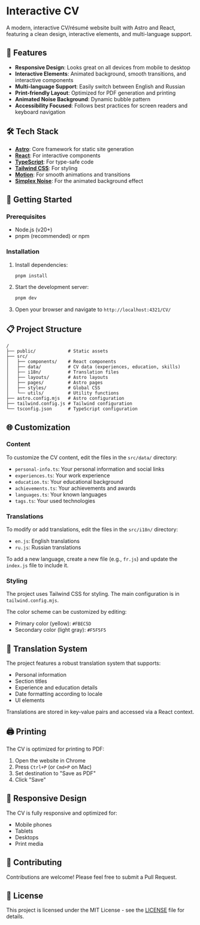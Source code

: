 # Interactive CV

A modern, interactive CV/résumé website built with Astro and React, featuring a clean design, interactive elements, and multi-language support.

<!-- 
To add a preview image, place a screenshot of your CV in the public directory:
public/cv-preview.png 
-->

## 🌟 Features

- **Responsive Design**: Looks great on all devices from mobile to desktop
- **Interactive Elements**: Animated background, smooth transitions, and interactive components
- **Multi-language Support**: Easily switch between English and Russian
- **Print-friendly Layout**: Optimized for PDF generation and printing
- **Animated Noise Background**: Dynamic bubble pattern
- **Accessibility Focused**: Follows best practices for screen readers and keyboard navigation

## 🛠️ Tech Stack

- **[Astro](https://astro.build/)**: Core framework for static site generation
- **[React](https://reactjs.org/)**: For interactive components
- **[TypeScript](https://www.typescriptlang.org/)**: For type-safe code
- **[Tailwind CSS](https://tailwindcss.com/)**: For styling
- **[Motion](https://motion.dev/)**: For smooth animations and transitions
- **[Simplex Noise](https://www.npmjs.com/package/simplex-noise)**: For the animated background effect

## 🚀 Getting Started

### Prerequisites

- Node.js (v20+)
- pnpm (recommended) or npm

### Installation

1. Install dependencies:
   ```bash
   pnpm install
   ```

2. Start the development server:
   ```bash
   pnpm dev
   ```

3. Open your browser and navigate to `http://localhost:4321/CV/`

## 📋 Project Structure

```
/
├── public/            # Static assets
├── src/
│   ├── components/    # React components
│   ├── data/          # CV data (experiences, education, skills)
│   ├── i18n/          # Translation files
│   ├── layouts/       # Astro layouts
│   ├── pages/         # Astro pages
│   ├── styles/        # Global CSS
│   └── utils/         # Utility functions
├── astro.config.mjs   # Astro configuration
├── tailwind.config.js # Tailwind configuration
└── tsconfig.json      # TypeScript configuration
```

## 🌐 Customization

### Content

To customize the CV content, edit the files in the `src/data/` directory:

- `personal-info.ts`: Your personal information and social links
- `experiences.ts`: Your work experience
- `education.ts`: Your educational background
- `achievements.ts`: Your achievements and awards
- `languages.ts`: Your known languages
- `tags.ts`: Your used technologies

### Translations

To modify or add translations, edit the files in the `src/i18n/` directory:

- `en.js`: English translations
- `ru.js`: Russian translations

To add a new language, create a new file (e.g., `fr.js`) and update the `index.js` file to include it.

### Styling

The project uses Tailwind CSS for styling. The main configuration is in `tailwind.config.mjs`.

The color scheme can be customized by editing:
- Primary color (yellow): `#FBEC5D`
- Secondary color (light gray): `#F5F5F5`

## 🔄 Translation System

The project features a robust translation system that supports:

- Personal information
- Section titles
- Experience and education details
- Date formatting according to locale
- UI elements

Translations are stored in key-value pairs and accessed via a React context.

## 🖨️ Printing

The CV is optimized for printing to PDF:

1. Open the website in Chrome
2. Press `Ctrl+P` (or `Cmd+P` on Mac)
3. Set destination to "Save as PDF"
4. Click "Save"

## 📱 Responsive Design

The CV is fully responsive and optimized for:
- Mobile phones
- Tablets
- Desktops
- Print media

## 🤝 Contributing

Contributions are welcome! Please feel free to submit a Pull Request.

## 📄 License

This project is licensed under the MIT License - see the [LICENSE](LICENSE) file for details.